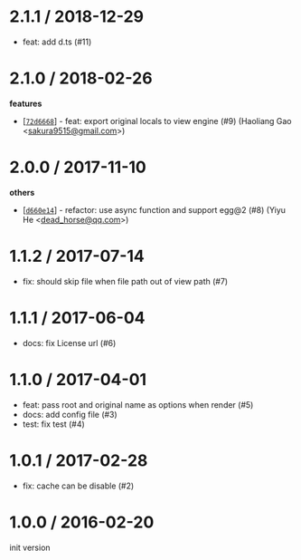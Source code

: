
2.1.1 / 2018-12-29
==================

  * feat: add d.ts (#11)

2.1.0 / 2018-02-26
==================

**features**
  * [[`72d6668`](http://github.com/eggjs/egg-view/commit/72d6668af5e945c13ad11702c690988533b3c210)] - feat: export original locals to view engine (#9) (Haoliang Gao <<sakura9515@gmail.com>>)

2.0.0 / 2017-11-10
==================

**others**
  * [[`d660e14`](http://github.com/eggjs/egg-view/commit/d660e1494a637296f0e1ba13c40c3d20401dad78)] -  refactor: use async function and support egg@2 (#8) (Yiyu He <<dead_horse@qq.com>>)

1.1.2 / 2017-07-14
==================

  * fix: should skip file when file path out of view path (#7)

1.1.1 / 2017-06-04
==================

  * docs: fix License url (#6)

1.1.0 / 2017-04-01
==================

  * feat: pass root and original name as options when render (#5)
  * docs: add config file (#3)
  * test: fix test (#4)

1.0.1 / 2017-02-28
==================

  * fix: cache can be disable (#2)

1.0.0 / 2016-02-20
==================

init version

